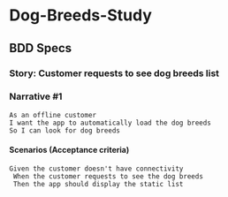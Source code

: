 # Dog-Breeds-Study

## BDD Specs

### Story: Customer requests to see dog breeds list

### Narrative #1

```
As an offline customer
I want the app to automatically load the dog breeds
So I can look for dog breeds
```

#### Scenarios (Acceptance criteria)

```
Given the customer doesn't have connectivity
 When the customer requests to see the dog breeds 
 Then the app should display the static list
```
